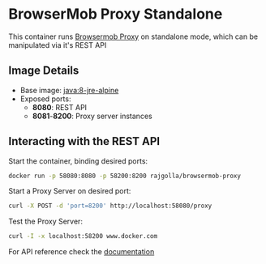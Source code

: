 # BrowserMob Proxy Standalone

This container runs [Browsermob Proxy](https://bmp.lightbody.net/) on standalone mode, which can be manipulated via it's REST API

## Image Details

  - Base image: [java:8-jre-alpine](https://hub.docker.com/r/_/java/)
  - Exposed ports:
    - **8080**: REST API
    - **8081**-**8200**: Proxy server instances

## Interacting with the REST API

Start the container, binding desired ports:
```sh
docker run -p 58080:8080 -p 58200:8200 rajgolla/browsermob-proxy
```
Start a Proxy Server on desired port:
```sh
curl -X POST -d 'port=8200' http://localhost:58080/proxy
```

Test the Proxy Server:
```sh
curl -I -x localhost:58200 www.docker.com
```

For API reference check the [documentation](https://github.com/lightbody/browsermob-proxy/tree/browsermob-proxy-2.1.4#rest-api)

